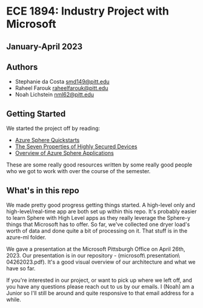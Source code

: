 # ECE 1894: Industry Project with Microsoft
## January-April 2023

## Authors
* Stephanie da Costa [smd149@pitt.edu](mailto:smd149@pitt.edu)
* Raheel Farouk [raheelfarouk@pitt.edu](mailto:raheelfarouk@pitt.edu)
* Noah Lichstein [nml62@pitt.edu](mailto:nml62@pitt.edu)

## Getting Started
We started the project off by reading:
* [Azure Sphere Quickstarts](https://learn.microsoft.com/en-us/azure-sphere/install/overview)
* [The Seven Properties of Highly Secured Devices](https://www.microsoft.com/en-us/research/wp-content/uploads/2017/03/SevenPropertiesofHighlySecureDevices.pdf)
* [Overview of Azure Sphere Applications](https://learn.microsoft.com/en-us/azure-sphere/app-development/applications-overview)

These are some really good resources written by some really good people who we got to work with over the course of the semester.


## What's in this repo
We made pretty good progress getting things started. A high-level only and high-level/real-time app are both set up within this repo. It's probably easier to learn Sphere with High Level apps as they really leverage the Sphere-y things that Microsoft has to offer. So far, we've collected one dryer load's worth of data and done quite a bit of processing on it. That stuff is in the azure-ml folder. 

We gave a presentation at the Microsoft Pittsburgh Office on April 26th, 2023. Our presentation is in our repository - (microsoft\ presentation\ 04262023.pdf). It's a good visual overview of our architecture and what we have so far.

If you're interested in our project, or want to pick up where we left off, and you have any questions please reach out to us by our emails. I (Noah) am a Junior so I'll still be around and quite responsive to that email address for a while.
